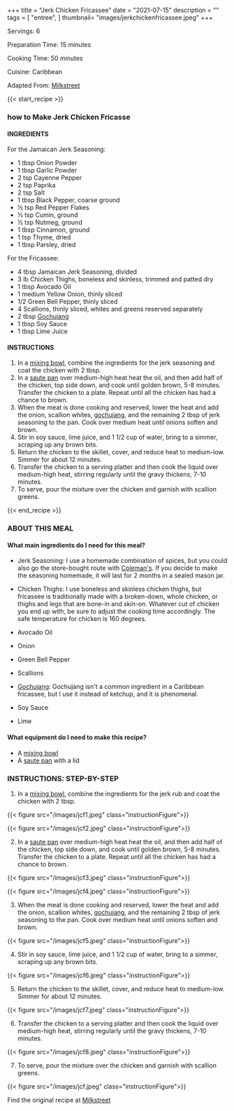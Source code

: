 +++
title = "Jerk Chicken Fricassee"
date = "2021-07-15"
description = ""
tags = [
    "entree",
]
thumbnail= "images/jerkchickenfricassee.jpeg"
+++

Servings: 6 <!--more-->

Preparation Time: 15 minutes 

Cooking Time: 50 minutes 

Cuisine: Caribbean

Adapted From: [Milkstreet](https://www.177milkstreet.com/recipes/jamaican-chicken-fricassee)
 
{{< start_recipe >}}

### how to Make Jerk Chicken Fricasse 

#### INGREDIENTS 

For the Jamaican Jerk Seasoning:

* 1 tbsp Onion Powder
* 1 tbsp Garlic Powder
* 2 tsp Cayenne Pepper
* 2 tsp Paprika
* 2 tsp Salt
* 1 tbsp Black Pepper, coarse ground 
* ½ tsp Red Pepper Flakes
* ½ tsp Cumin, ground
* ½ tsp Nutmeg, ground
* 1 tbsp Cinnamon, ground
* 1 tsp Thyme, dried
* 1 tbsp Parsley, dried

For the Fricassee:

* 4 tbsp Jamaican Jerk Seasoning, divided 
* 3 lb Chicken Thighs, boneless and skinless, trimmed and patted dry
* 1 tbsp Avocado Oil 
* 1 medium Yellow Onion, thinly sliced 
* 1/2 Green Bell Pepper, thinly sliced 
* 4 Scallions, thinly sliced, whites and greens reserved separately 
* 2 tbsp [Gochujang](https://amzn.to/3al2a8Y)
* 1 tbsp Soy Sauce 
* 1 tbsp Lime Juice 

#### INSTRUCTIONS 

1. In a [mixing bowl](https://amzn.to/3E4wi4O), combine the ingredients for the jerk seasoning and coat the chicken with 2 tbsp. 
2. In a [saute pan](https://amzn.to/3hIzyKw) over medium-high heat heat the oil, and then add half of the chicken, top side down, and cook until golden brown, 5-8 minutes. Transfer the chicken to a plate. Repeat until all the chicken has had a chance to brown. 
3. When the meat is done cooking and reserved, lower the heat and add the onion, scallion whites, [gochujang](https://amzn.to/3al2a8Y), and the remaining 2 tbsp of jerk seasoning to the pan. Cook over medium heat until onions soften and brown.
4. Stir in soy sauce, lime juice, and 1 1/2 cup of water, bring to a simmer, scraping up any brown bits.
5. Return the chicken to the skillet, cover, and reduce heat to medium-low. Simmer for about 12 minutes.
6. Transfer the chicken to a serving platter and then cook the liquid over medium-high heat, stirring regularly until the gravy thickens, 7-10 minutes.
7. To serve, pour the mixture over the chicken and garnish with scallion greens. 

{{< end_recipe >}}

### ABOUT THIS MEAL 

#### What main ingredients do I need for this meal?

* Jerk Seasoning: I use a homemade combination of spices, but you could also go the store-bought route with [Coleman's](https://amzn.to/3G0yuuP). If you decide to make the seasoning homemade, it will last for 2 months in a sealed mason jar. 

* Chicken Thighs: I use boneless and skinless chicken thighs, but fricassee is traditionally made with a broken-down, whole chicken, or thighs and legs that are bone-in and skin-on. Whatever cut of chicken you end up with, be sure to adjust the cooking time accordingly. The safe temperature for chicken is 160 degrees. 

* Avocado Oil 

* Onion 

* Green Bell Pepper

* Scallions 

* [Gochujang](https://amzn.to/3al2a8Y): Gochujang isn't a common ingredient in a Caribbean fricassee, but I use it instead of ketchup, and it is phenomenal. 

* Soy Sauce 

* Lime 

#### What equipment do I need to make this recipe?

* A [mixing bowl](https://amzn.to/3E4wi4O)
* A [saute pan](https://amzn.to/3hIzyKw) with a lid 

### INSTRUCTIONS: STEP-BY-STEP

1. In a [mixing bowl](https://amzn.to/3E4wi4O), combine the ingredients for the jerk rub and coat the chicken with 2 tbsp. 

{{< figure src="/images/jcf1.jpeg" class="instructionFigure">}}

{{< figure src="/images/jcf2.jpeg" class="instructionFigure">}}

2. In a [saute pan](https://amzn.to/3hIzyKw) over medium-high heat heat the oil, and then add half of the chicken, top side down, and cook until golden brown, 5-8 minutes. Transfer the chicken to a plate. Repeat until all the chicken has had a chance to brown. 

{{< figure src="/images/jcf3.jpeg" class="instructionFigure">}}

{{< figure src="/images/jcf4.jpeg" class="instructionFigure">}}

3. When the meat is done cooking and reserved, lower the heat and add the onion, scallion whites, [gochujang](https://amzn.to/3al2a8Y), and the remaining 2 tbsp of jerk seasoning to the pan. Cook over medium heat until onions soften and brown.

{{< figure src="/images/jcf5.jpeg" class="instructionFigure">}}

4. Stir in soy sauce, lime juice, and 1 1/2 cup of water, bring to a simmer, scraping up any brown bits.

{{< figure src="/images/jcf6.jpeg" class="instructionFigure">}}

5. Return the chicken to the skillet, cover, and reduce heat to medium-low. Simmer for about 12 minutes.

{{< figure src="/images/jcf7.jpeg" class="instructionFigure">}}

6. Transfer the chicken to a serving platter and then cook the liquid over medium-high heat, stirring regularly until the gravy thickens, 7-10 minutes.

{{< figure src="/images/jcf8.jpeg" class="instructionFigure">}}

7. To serve, pour the mixture over the chicken and garnish with scallion greens. 

{{< figure src="/images/jcf.jpeg" class="instructionFigure">}}


Find the original recipe at [Milkstreet](https://www.177milkstreet.com/recipes/jamaican-chicken-fricassee)

